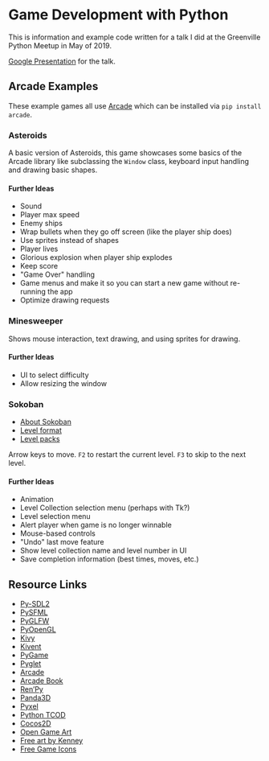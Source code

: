 # Game Development with Python

This is information and example code written for a talk I did at
the Greenville Python Meetup in May of 2019.

[Google Presentation](https://docs.google.com/presentation/d/1rTE7dVM-Q9OxJkT1uTwN7Yr7UDV6ImvAkB11DylUKkk/edit?usp=sharing)
for the talk.

## Arcade Examples

These example games all use [Arcade](http://arcade.academy/) which can
be installed via `pip install arcade`.

### Asteroids

A basic version of Asteroids, this game showcases some basics of the Arcade
library like subclassing the `Window` class, keyboard input handling and
drawing basic shapes.

#### Further Ideas

- Sound
- Player max speed
- Enemy ships
- Wrap bullets when they go off screen (like the player ship does)
- Use sprites instead of shapes
- Player lives
- Glorious explosion when player ship explodes
- Keep score
- "Game Over" handling
- Game menus and make it so you can start a new game without re-running the app
- Optimize drawing requests

### Minesweeper

Shows mouse interaction, text drawing, and using sprites for drawing.

#### Further Ideas

- UI to select difficulty
- Allow resizing the window

### Sokoban

- [About Sokoban](https://en.wikipedia.org/wiki/Sokoban)
- [Level format](http://www.sokobano.de/wiki/index.php?title=Level_format)
- [Level packs](http://www.sourcecode.se/sokoban/levels)

Arrow keys to move. `F2` to restart the current level. `F3` to skip
to the next level.

#### Further Ideas

- Animation
- Level Collection selection menu (perhaps with Tk?)
- Level selection menu
- Alert player when game is no longer winnable
- Mouse-based controls
- "Undo" last move feature
- Show level collection name and level number in UI
- Save completion information (best times, moves, etc.)

## Resource Links

- [Py-SDL2](https://github.com/marcusva/py-sdl2)
- [PySFML](https://github.com/Sonkun/python-sfml)
- [PyGLFW](https://github.com/FlorianRhiem/pyGLFW)
- [PyOpenGL](http://pyopengl.sourceforge.net/documentation/index.html)
- [Kivy](https://kivy.org/)
- [Kivent](https://github.com/kivy/kivent)
- [PyGame](https://www.pygame.org/news)
- [Pyglet](https://pyglet.readthedocs.io)
- [Arcade](http://arcade.academy/)
- [Arcade Book](https://arcade-book.readthedocs.io/en/latest/)
- [Ren’Py](https://www.renpy.org/)
- [Panda3D](https://www.panda3d.org/)
- [Pyxel](https://github.com/kitao/pyxel)
- [Python TCOD](https://github.com/libtcod/python-tcod)
- [Cocos2D](http://python.cocos2d.org/)
- [Open Game Art](https://opengameart.org/)
- [Free art by Kenney](https://www.kenney.nl/)
- [Free Game Icons](https://game-icons.net/)
